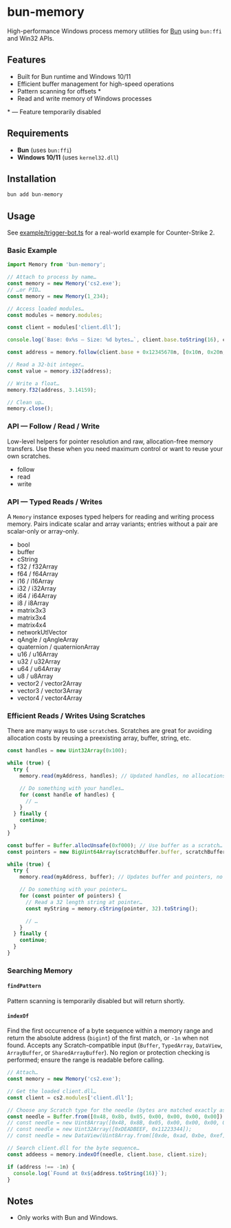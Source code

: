 # bun-memory

High-performance Windows process memory utilities for [Bun](https://bun.sh) using `bun:ffi` and
Win32 APIs.

## Features

- Built for Bun runtime and Windows 10/11
- Efficient buffer management for high-speed operations
- Pattern scanning for offsets \*
- Read and write memory of Windows processes

\* — Feature temporarily disabled

## Requirements

- **Bun** (uses `bun:ffi`)
- **Windows 10/11** (uses `kernel32.dll`)

## Installation

```bash
bun add bun-memory
```

## Usage

See [example/trigger-bot.ts](example/trigger-bot.ts) for a real-world example for Counter-Strike 2.

### Basic Example

```ts
import Memory from 'bun-memory';

// Attach to process by name…
const memory = new Memory('cs2.exe');
// …or PID…
const memory = new Memory(1_234);

// Access loaded modules…
const modules = memory.modules;

const client = modules['client.dll'];

console.log(`Base: 0x%s — Size: %d bytes…`, client.base.toString(16), client.size);

const address = memory.follow(client.base + 0x12345678n, [0x10n, 0x20n, 0x30n]);

// Read a 32-bit integer…
const value = memory.i32(address);

// Write a float…
memory.f32(address, 3.14159);

// Clean up…
memory.close();
```

### API — Follow / Read / Write

Low-level helpers for pointer resolution and raw, allocation-free memory transfers. Use these when you need maximum control or want to reuse your own scratches.

- follow
- read
- write

### API — Typed Reads / Writes

A `Memory` instance exposes typed helpers for reading and writing process memory. Pairs indicate
scalar and array variants; entries without a pair are scalar-only or array-only.

- bool
- buffer
- cString
- f32 / f32Array
- f64 / f64Array
- i16 / i16Array
- i32 / i32Array
- i64 / i64Array
- i8 / i8Array
- matrix3x3
- matrix3x4
- matrix4x4
- networkUtlVector
- qAngle / qAngleArray
- quaternion / quaternionArray
- u16 / u16Array
- u32 / u32Array
- u64 / u64Array
- u8 / u8Array
- vector2 / vector2Array
- vector3 / vector3Array
- vector4 / vector4Array

### Efficient Reads / Writes Using Scratches

There are many ways to use `scratch`es. Scratches are great for avoiding allocation costs by reusing
a preexisting array, buffer, string, etc.

```ts
const handles = new Uint32Array(0x100);

while (true) {
  try {
    memory.read(myAddress, handles); // Updated handles, no allocations…

    // Do something with your handles…
    for (const handle of handles) {
      // …
    }
  } finally {
    continue;
  }
}
```

```ts
const buffer = Buffer.allocUnsafe(0xf000); // Use buffer as a scratch…
const pointers = new BigUint64Array(scratchBuffer.buffer, scratchBuffer.byteOffset, 0xf000 / 8);

while (true) {
  try {
    memory.read(myAddress, buffer); // Updates buffer and pointers, no allocations…

    // Do something with your pointers…
    for (const pointer of pointers) {
      // Read a 32 length string at pointer…
      const myString = memory.cString(pointer, 32).toString();

      // …
    }
  } finally {
    continue;
  }
}
```

### Searching Memory

#### `findPattern`

Pattern scanning is temporarily disabled but will return shortly.

#### `indexOf`

Find the first occurrence of a byte sequence within a memory range and return the absolute address (`bigint`) of the first match, or `-1n` when not found. Accepts any Scratch-compatible input (`Buffer`, `TypedArray`, `DataView`, `ArrayBuffer`, or `SharedArrayBuffer`). No region or protection checking is performed; ensure the range is readable before calling.

```ts
// Attach…
const memory = new Memory('cs2.exe');

// Get the loaded client.dll…
const client = cs2.modules['client.dll'];

// Choose any Scratch type for the needle (bytes are matched exactly as laid out in memory).
const needle = Buffer.from([0x48, 0x8b, 0x05, 0x00, 0x00, 0x00, 0x00]);
// const needle = new Uint8Array([0x48, 0x8B, 0x05, 0x00, 0x00, 0x00, 0x00]);
// const needle = new Uint32Array([0xDEADBEEF, 0x11223344]);
// const needle = new DataView(Uint8Array.from([0xde, 0xad, 0xbe, 0xef]).buffer);

// Search client.dll for the byte sequence…
const addeess = memory.indexOf(needle, client.base, client.size);

if (address !== -1n) {
  console.log(`Found at 0x${address.toString(16)}`);
}
```

## Notes

- Only works with Bun and Windows.
